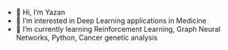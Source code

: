 - 👋 Hi, I’m Yazan
- 👀 I’m interested in Deep Learning applications in Medicine
- 🌱 I’m currently learning Reinforcement Learning, Graph Neural Networks, Python, Cancer genetic analysis

<!---
Alpha-nek/Alpha-nek is a ✨ special ✨ repository because its `README.md` (this file) appears on your GitHub profile.
You can click the Preview link to take a look at your changes.
--->
